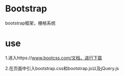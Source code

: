 # Bootstrap
bootstrap框架，栅格系统
# use

1.进入https://www.bootcss.com/文档，进行下载

2.在页面中引入bootstrap.css和bootstrap.js以及jQuery.js
